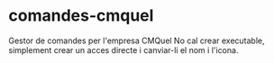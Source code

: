 # comandes-cmquel
Gestor de comandes per l'empresa CMQuel
No cal crear executable, simplement crear un acces directe i canviar-li el nom i l'icona.
